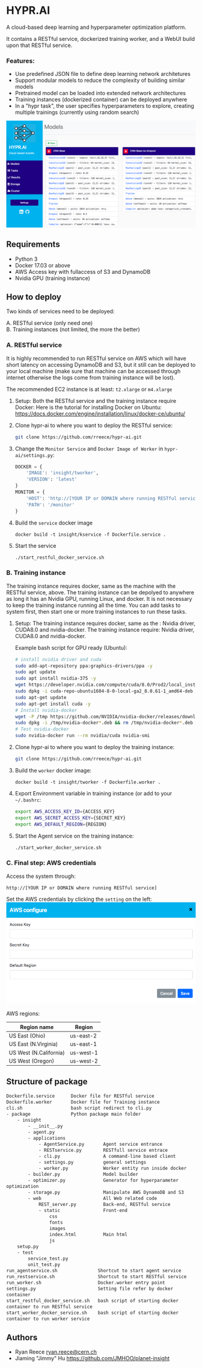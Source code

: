 # HYPR.AI

A cloud-based deep learning and hyperparameter optimization platform.

It contains a RESTful service, dockerized training worker, and a WebUI build upon that RESTful service.


### Features:

-   Use predefined JSON file to define deep learning network architetures
-   Support modular models to reduce the complexity of building similar models
-   Pretrained model can be loaded into extended network architectures
-   Training instances (dockerized container) can be deployed anywhere
-   In a "hypr task", the user specifies hyperparameters to explore, creating multiple trainings (currently using random search)


![screen](media/main_screenshot.png)


## Requirements  

-   Python 3
-   Docker 17.03 or above
-   AWS Access key with fullaccess of S3 and DynamoDB
-   Nvidia GPU (training instance)


## How to deploy

Two kinds of services need to be deployed:

A.  RESTful service (only need one)             
B.  Training instances (not limited, the more the better)


### A. RESTful service

It is highly recommended to run RESTful service on AWS which will have short latency on accessing DynamoDB and S3, but it still can be deployed to your local machine (make sure that machine can be accessed through internet otherwise the logs come from training instance will be lost).

The recommended EC2 instance is at least: `t2.xlarge` or `m4.xlarge`

1.  Setup: 
    Both the RESTful service and the training instance require Docker:
    Here is the tutorial for installing Docker on Ubuntu:    
    <https://docs.docker.com/engine/installation/linux/docker-ce/ubuntu/>

2.  Clone hypr-ai to where you want to deploy the RESTful service:

    ```bash
    git clone https://github.com/rreece/hypr-ai.git
    ```

3.  Change the `Monitor Service` and `Docker Image of Worker` in `hypr-ai/settings.py`:

    ```Python
    DOCKER = {
        'IMAGE': 'insight/tworker',
        'VERSION': 'latest'
    }
    MONITOR = {
        'HOST': 'http://[YOUR IP or DOMAIN where running RESTful service]',
        'PATH': '/monitor'
    }
    ```

4.  Build the `service` docker image

    ``` docker
    docker build -t insight/kservice -f Dockerfile.service .
    ``` 

5.  Start the service

    ```bash
    ./start_restful_docker_service.sh
    ```

### B. Training instance

The training instance requires docker, same as the machine with the RESTful service, above. 
The training instance can be depolyed to anywhere as long it has an Nvidia GPU, running Linux, and docker.
It is not necessary to keep the training instance running all the time.
You can add tasks to system first, then start one or more training instances to run these tasks.

1.  Setup: 
    The training instance requires docker, same as the : Nvidia driver, CUDA8.0 and nvidia-docker.
    The training instance require: Nvidia driver, CUDA8.0 and nvidia-docker.

    Example bash script for GPU ready (Ubuntu):

    ``` bash
    # install nvidia driver and cuda
    sudo add-apt-repository ppa:graphics-drivers/ppa -y
    sudo apt update
    sudo apt install nvidia-375 -y
    wget https://developer.nvidia.com/compute/cuda/8.0/Prod2/local_installers/cuda-repo-ubuntu1604-8-0-local-ga2_8.0.61-1_amd64-deb
    sudo dpkg -i cuda-repo-ubuntu1604-8-0-local-ga2_8.0.61-1_amd64-deb
    sudo apt-get update
    sudo apt-get install cuda -y
    # Install nvidia-docker
    wget -P /tmp https://github.com/NVIDIA/nvidia-docker/releases/download/v1.0.1/nvidia-docker_1.0.1-1_amd64.deb
    sudo dpkg -i /tmp/nvidia-docker*.deb && rm /tmp/nvidia-docker*.deb
    # Test nvidia-docker
    sudo nvidia-docker run --rm nvidia/cuda nvidia-smi
    ```

2.  Clone hypr-ai to where you want to deploy the training instance:

    ```bash
    git clone https://github.com/rreece/hypr-ai.git
    ```

3.  Build the `worker` docker image:

    ``` docker
    docker build -t insight/tworker -f Dockerfile.worker .
    ```

4.  Export Environment variable in training instance (or add to your `~/.bashrc`:

    ``` bash
    export AWS_ACCESS_KEY_ID={ACCESS_KEY}
    export AWS_SECRET_ACCESS_KEY={SECRET_KEY}
    export AWS_DEFAULT_REGION={REGION}
    ```

5.  Start the Agent service on the training instance:

    ```bash
    ./start_worker_docker_service.sh
    ```

### C. Final step: AWS credentials

Access the system through:

    http://[YOUR IP or DOMAIN where running RESTful service]

Set the AWS credentials by clicking the `setting` on the left:
![aws](media/aws_setting.png)

AWS regions:

| Region name  | Region |
| ------------- | ------------- |
| US East (Ohio)  | us-east-2  |
| US East (N.Virginia)  | us-east-1  |
| US West (N.California) |	us-west-1 |
| US West (Oregon) | us-west-2 |


## Structure of package

    Dockerfile.service      Docker file for RESTful service
    Dockerfile.worker       Docker file for Training instance
    cli.sh                  bash script redirect to cli.py
    - package               Python package main folder
        - insight
            - __init__.py
            - agent.py
            - applications
                - AgentService.py       Agent service entrance
                - RESTservice.py        RESTfull service entrace
                - cli.py                A command-line based client
                - settings.py           general settings
                - worker.py             Worker entity run inside docker
            - builder.py                Model builder
            - optimizer.py              Generator for hyperparameter optimization
            - storage.py                Manipulate AWS DynamoDB and S3
            - web                       All Web related code
                REST_server.py          Back-end, RESTful service
                - static                Front-end
                    css
                    fonts
                    images
                    index.html          Main html
                    js
        setup.py
        - test
            service_test.py
            unit_test.py
    run_agentservice.sh               Shortcut to start agent service
    run_restservice.sh                Shortcut to start RESTful service
    run_worker.sh                     Docker.worker entry point
    settings.py                       Setting file refer by docker container
    start_restful_docker_service.sh   bash script of starting docker container to run RESTful service
    start_worker_docker_service.sh    bash script of starting docker container to run worker service


## Authors

-   Ryan Reece  <ryan.reece@cern.ch>
-   Jiaming "Jimmy" Hu  <https://github.com/JMHOO/planet-insight>



